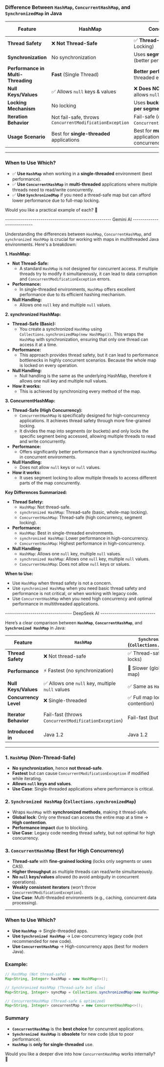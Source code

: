 ### **Difference Between `HashMap`, `ConcurrentHashMap`, and `SynchronizedMap` in Java**

| Feature               | **HashMap**                         | **ConcurrentHashMap**                 | **SynchronizedMap** (`Collections.synchronizedMap()`) |
|-----------------------|-----------------------------------|--------------------------------------|------------------------------------------------------|
| **Thread Safety**     | ❌ **Not Thread-Safe**            | ✅ **Thread-Safe** (Fine-Grained Locking) | ✅ **Thread-Safe** (Locks Entire Map) |
| **Synchronization**   | No synchronization | Uses **segment-based locking** (better performance) | Uses **external synchronization** (one lock for the entire map) |
| **Performance in Multi-Threading** | **Fast** (Single Thread) | **Better performance** in multi-threaded environments | **Slower** due to full-map locking |
| **Null Keys/Values**  | ✅ Allows `null` keys & values | ❌ **Does NOT allow `null` keys** (but allows `null` values) | ✅ Allows `null` keys & values |
| **Locking Mechanism** | No locking | Uses **bucket-level locking (lock per segment)** | Synchronizes the whole map using `synchronized` |
| **Iteration Behavior** | Not fail-safe, throws `ConcurrentModificationException` | Fail-safe (does not throw `ConcurrentModificationException`) | Not fail-safe, throws `ConcurrentModificationException` |
| **Usage Scenario** | Best for **single-threaded** applications | Best for **multi-threaded** applications with high concurrency | Best for **multi-threaded** apps with lower concurrency |

---

### **When to Use Which?**
- ✅ **Use `HashMap`** when working in a **single-threaded** environment (best performance).
- ✅ **Use `ConcurrentHashMap`** in **multi-threaded** applications where multiple threads need to read/write concurrently.
- ✅ **Use `SynchronizedMap`** if you need a thread-safe map but can afford lower performance due to full-map locking.

Would you like a practical example of each? 🚀

------------------------------------------------------ Gemini AI ---------------------------

Understanding the differences between `HashMap`, `ConcurrentHashMap`, and `synchronized HashMap` is crucial for working with maps in multithreaded Java environments. Here's a breakdown:

**1. HashMap:**

* **Not Thread-Safe:**
    * A standard `HashMap` is not designed for concurrent access. If multiple threads try to modify it simultaneously, it can lead to data corruption and `ConcurrentModificationException` errors.
* **Performance:**
    * In single-threaded environments, `HashMap` offers excellent performance due to its efficient hashing mechanism.
* **Null Handling:**
    * Allows one `null` key and multiple `null` values.

**2. synchronized HashMap:**

* **Thread-Safe (Basic):**
    * You create a synchronized `HashMap` using `Collections.synchronizedMap(new HashMap())`. This wraps the `HashMap` with synchronization, ensuring that only one thread can access it at a time.
* **Performance:**
    * This approach provides thread safety, but it can lead to performance bottlenecks in highly concurrent scenarios. Because the whole map is locked on every operation.
* **Null Handling:**
    * Null handling is the same as the underlying HashMap, therefore it allows one null key and multiple null values.
* **How it works:**
    * This is achieved by synchronizing every method of the map.

**3. ConcurrentHashMap:**

* **Thread-Safe (High Concurrency):**
    * `ConcurrentHashMap` is specifically designed for high-concurrency applications. It achieves thread safety through more fine-grained locking.
    * It divides the map into segments (or buckets) and only locks the specific segment being accessed, allowing multiple threads to read and write concurrently.
* **Performance:**
    * Offers significantly better performance than a synchronized `HashMap` in concurrent environments.
* **Null Handling:**
    * Does not allow `null` keys or `null` values.
* **How it works:**
    * It uses segment locking to allow multiple threads to access different parts of the map concurrently.

**Key Differences Summarized:**

* **Thread Safety:**
    * `HashMap`: Not thread-safe.
    * `synchronized HashMap`: Thread-safe (basic, whole-map locking).
    * `ConcurrentHashMap`: Thread-safe (high concurrency, segment locking).
* **Performance:**
    * `HashMap`: Best in single-threaded environments.
    * `synchronized HashMap`: Lower performance in high-concurrency.
    * `ConcurrentHashMap`: Highest performance in high-concurrency.
* **Null Handling:**
    * `HashMap`: Allows one `null` key, multiple `null` values.
    * `synchronized HashMap`: Allows one `null` key, multiple `null` values.
    * `ConcurrentHashMap`: Does not allow `null` keys or values.

**When to Use:**

* Use `HashMap` when thread safety is not a concern.
* Use `synchronized HashMap` when you need basic thread safety and performance is not critical, or when working with legacy code.
* Use `ConcurrentHashMap` when you need high concurrency and optimal performance in multithreaded applications.

---------------------------------- DeepSeek AI ----------------------------

Here’s a clear comparison between **`HashMap`**, **`ConcurrentHashMap`**, and **`Synchronized HashMap`** in Java:

| Feature                | `HashMap`                          | `Synchronized HashMap` (`Collections.synchronizedMap`) | `ConcurrentHashMap`                     |
|------------------------|------------------------------------|------------------------------------------------------|-----------------------------------------|
| **Thread Safety**       | ❌ Not thread-safe                 | ✅ Thread-safe (uses intrinsic locks)                | ✅ Thread-safe (fine-grained locking)   |
| **Performance**         | ⚡ Fastest (no synchronization)    | 🐢 Slower (global lock on entire map)               | ⚡ Faster (segment-level or CAS-based)  |
| **Null Keys/Values**    | ✅ Allows one `null` key, multiple `null` values | ✅ Same as `HashMap`                        | ❌ **No `null` keys or values**         |
| **Concurrency Level**   | ❌ Single-threaded                 | ✅ Full map locking (high contention)               | ✅ Multiple threads can read/write safely |
| **Iterator Behavior**   | Fail-fast (throws `ConcurrentModificationException`) | Fail-fast (but synchronized)           | Weakly consistent (safe for concurrent use) |
| **Introduced in**       | Java 1.2                          | Java 1.2                                            | Java 5 (part of `java.util.concurrent`) |

---

### **1. `HashMap` (Non-Thread-Safe)**
- **No synchronization**, hence **not thread-safe**.
- **Fastest** but can cause `ConcurrentModificationException` if modified while iterating.
- **Allows `null` keys and values**.
- **Use Case**: Single-threaded applications where performance is critical.

### **2. `Synchronized HashMap` (`Collections.synchronizedMap`)**
- Wraps `HashMap` with **synchronized methods**, making it thread-safe.
- **Global lock**: Only one thread can access the entire map at a time → **High contention**.
- **Performance impact** due to blocking.
- **Use Case**: Legacy code needing thread safety, but not optimal for high concurrency.

### **3. `ConcurrentHashMap` (Best for High Concurrency)**
- **Thread-safe** with **fine-grained locking** (locks only segments or uses CAS).
- **Higher throughput** as multiple threads can read/write simultaneously.
- **No `null` keys/values** allowed (to avoid ambiguity in concurrent operations).
- **Weakly consistent iterators** (won’t throw `ConcurrentModificationException`).
- **Use Case**: Multi-threaded environments (e.g., caching, concurrent data processing).

---

### **When to Use Which?**
- **Use `HashMap`** → Single-threaded apps.
- **Use `Synchronized HashMap`** → Low-concurrency legacy code (not recommended for new code).
- **Use `ConcurrentHashMap`** → High-concurrency apps (best for modern Java).

### **Example:**
```java
// HashMap (Not thread-safe)
Map<String, Integer> hashMap = new HashMap<>();

// Synchronized HashMap (Thread-safe but slow)
Map<String, Integer> syncMap = Collections.synchronizedMap(new HashMap<>());

// ConcurrentHashMap (Thread-safe & optimized)
Map<String, Integer> concurrentMap = new ConcurrentHashMap<>();
```

### **Summary**
- **`ConcurrentHashMap`** is the **best choice** for concurrent applications.
- **`Synchronized HashMap`** is **obsolete** for new code (due to poor performance).
- **`HashMap`** is **only for single-threaded** use.

Would you like a deeper dive into how `ConcurrentHashMap` works internally? 🚀
